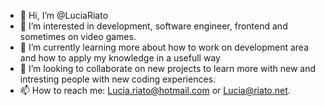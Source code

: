 - 👋 Hi, I’m @LuciaRiato
- 👀 I’m interested in development, software engineer, frontend and sometimes on video games.
- 🌱 I’m currently learning more about how to work on development area and how to apply my knowledge in a usefull way
- 💞️ I’m looking to collaborate on new projects to learn more with new and intresting people with new coding experiences.
- 📫 How to reach me: Lucia.riato@hotmail.com or Lucia@riato.net.
